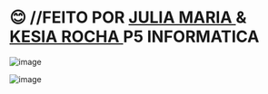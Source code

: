 # 😊 //FEITO POR <a href="https://github.com/Julia-maria56/PMD2-241/tree/main/Avaliacoes/avaliacao-04"> JULIA MARIA </a> & <a href="https://github.com/KesiaRocha/pdm2-241/tree/main/Avaliacoes/Avaliacao-04"> KESIA ROCHA </a>    P5 INFORMATICA

![image](https://github.com/KesiaRocha/pdm2-241/assets/124710521/19849bbd-720e-4bd7-94bf-14bde88babe7)


![image](https://github.com/KesiaRocha/pdm2-241/assets/124710521/9f1e0ed6-6115-49d4-ae73-422668dc26ff)

